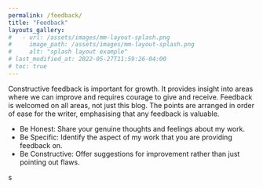 ```yaml
---
permalink: /feedback/
title: "Feedback"
layouts_gallery:
#   - url: /assets/images/mm-layout-splash.png
#     image_path: /assets/images/mm-layout-splash.png
#     alt: "splash layout example"
# last_modified_at: 2022-05-27T11:59:26-04:00
# toc: true
---
```



Constructive feedback is important for growth. It provides insight into areas where we can improve and requires courage to give and receive. Feedback is welcomed on all areas, not just this blog. The points are arranged in order of ease for the writer, emphasising that any feedback is valuable.

- Be Honest: Share your genuine thoughts and feelings about my work.
- Be Specific: Identify the aspect of my work that you are providing feedback on.
- Be Constructive: Offer suggestions for improvement rather than just pointing out flaws.

s